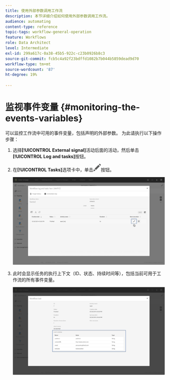 ```yaml
---
title: 使用外部参数调用工作流
description: 本节详细介绍如何使用外部参数调用工作流。
audience: automating
content-type: reference
topic-tags: workflow-general-operation
feature: Workflows
role: Data Architect
level: Intermediate
exl-id: 299a617c-0a38-45b5-922c-c23b0926b8c3
source-git-commit: fcb5c4a92f23bdffd1082b7b044b5859dead9d70
workflow-type: tm+mt
source-wordcount: '87'
ht-degree: 19%

---
```


# 监视事件变量 {#monitoring-the-events-variables}

可以监控工作流中可用的事件变量，包括声明的外部参数。 为此请执行以下操作步骤：

1. 选择&#x200B;**[!UICONTROL External signal]**&#x200B;活动后面的活动，然后单击&#x200B;**[!UICONTROL Log and tasks]**&#x200B;按钮。
1. 在&#x200B;**[!UICONTROL Tasks]**&#x200B;选项卡中，单击![](assets/edit_darkgrey-24px.png)按钮。

   ![](assets/extsignal_monitoring_2.png)

1. 此时会显示任务的执行上下文（ID、状态、持续时间等），包括当前可用于工作流的所有事件变量。

   ![](assets/extsignal_monitoring_3.png)
